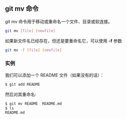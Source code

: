 ## git mv 命令

git mv 命令用于移动或重命名一个文件、目录或软连接。

```sh
git mv [file] [newfile]
```

如果新文件名已经存在，但还是要重命名它，可以使用 **-f** 参数

```sh
git mv -f [file] [newfile]
```

### 实例

我们可以添加一个 README 文件（如果没有的话）：

```sh
$ git add README 
```

然后对其重命名:

```sh
$ git mv README  README.md
$ ls
README.md
```